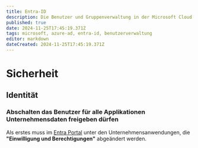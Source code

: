 ```yaml
---
title: Entra-ID
description: Die Benutzer und Gruppenverwaltung in der Microsoft Cloud. Weiterhin alle Arten von Sicherheitsfunktionen.
published: true
date: 2024-11-25T17:45:19.371Z
tags: microsoft, azure-ad, entra-id, benutzerverwaltung
editor: markdown
dateCreated: 2024-11-25T17:45:19.371Z
---
```


# Sicherheit
## Identität
### Abschalten das Benutzer für alle Applikationen Unternehmensdaten freigeben dürfen
Als erstes muss im [Entra Portal](https://entra.microsoft.com) unter den Unternehmensanwendungen, die **"Einwilligung und Berechtigungen"** abgeändert werden.
